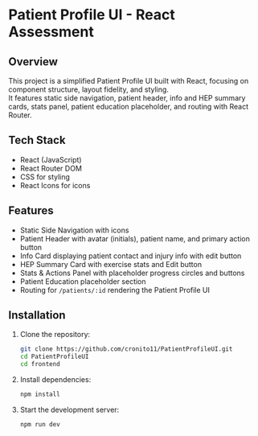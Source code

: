 # Patient Profile UI - React Assessment

## Overview

This project is a simplified Patient Profile UI built with React, focusing on component structure, layout fidelity, and styling.  
It features static side navigation, patient header, info and HEP summary cards, stats panel, patient education placeholder, and routing with React Router.

## Tech Stack

- React (JavaScript)
- React Router DOM
- CSS for styling
- React Icons for icons

## Features

- Static Side Navigation with icons  
- Patient Header with avatar (initials), patient name, and primary action button  
- Info Card displaying patient contact and injury info with edit button  
- HEP Summary Card with exercise stats and Edit button  
- Stats & Actions Panel with placeholder progress circles and buttons  
- Patient Education placeholder section  
- Routing for `/patients/:id` rendering the Patient Profile UI

## Installation

1. Clone the repository:
    ```bash
    git clone https://github.com/cronito11/PatientProfileUI.git
    cd PatientProfileUI
    cd frontend
    ```
2. Install dependencies:
    ```bash
    npm install
    ```
3. Start the development server:
    ```bash
    npm run dev
    ```
